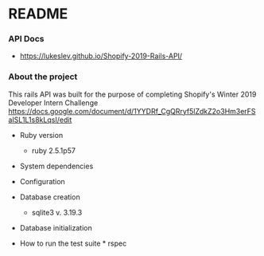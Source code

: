 # README

### API Docs
- https://lukeslev.github.io/Shopify-2019-Rails-API/

### About the project
This rails API was built for the purpose of completing Shopify's Winter 2019 Developer Intern Challenge https://docs.google.com/document/d/1YYDRf_CgQRryf5lZdkZ2o3Hm3erFSaISL1L1s8kLqsI/edit


- Ruby version
     * ruby 2.5.1p57

- System dependencies

- Configuration

- Database creation
    * sqlite3 v. 3.19.3

- Database initialization

- How to run the test suite
       * rspec
